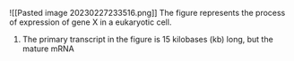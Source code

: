![[Pasted image 20230227233516.png]]
The figure represents the process of expression of gene X in a eukaryotic cell.
1. The primary transcript in the figure is 15 kilobases (kb) long, but the mature mRNA